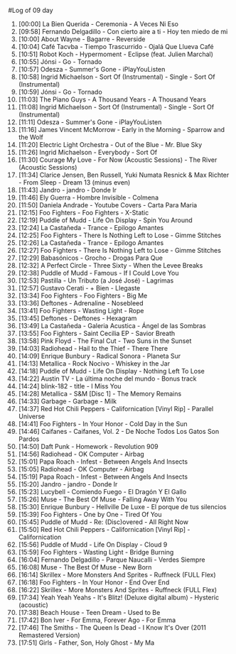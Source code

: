 #Log of 09 day

1. [00:00] La Bien Querida - Ceremonia - A Veces Ni Eso
1. [09:58] Fernando Delgadillo - Con cierto aire a ti - Hoy ten miedo de mi
1. [10:00] About Wayne - Bagarre - Reverside
1. [10:04] Café Tacvba - Tiempo Trascurrido - Ojalá Que Llueva Café
1. [10:51] Robot Koch - Hypermoment - Eclipse (feat. Julien Marchal)
1. [10:55] Jónsi - Go - Tornado
1. [10:57] Odesza - Summer's Gone - iPlayYouListen
1. [10:58] Ingrid Michaelson - Sort Of (Instrumental) - Single - Sort Of (Instrumental)
1. [10:59] Jónsi - Go - Tornado
1. [11:03] The Piano Guys - A Thousand Years - A Thousand Years
1. [11:08] Ingrid Michaelson - Sort Of (Instrumental) - Single - Sort Of (Instrumental)
1. [11:11] Odesza - Summer's Gone - iPlayYouListen
1. [11:16] James Vincent McMorrow - Early in the Morning - Sparrow and the Wolf
1. [11:20] Electric Light Orchestra - Out of the Blue - Mr. Blue Sky
1. [11:26] Ingrid Michaelson - Everybody - Sort Of
1. [11:30] Courage My Love - For Now (Acoustic Sessions) - The River (Acoustic Sessions)
1. [11:34] Clarice Jensen, Ben Russell, Yuki Numata Resnick & Max Richter - From Sleep - Dream 13 (minus even)
1. [11:43] Jandro - jandro - Donde Ir
1. [11:46] Ely Guerra - Hombre Invisible - Colmena
1. [11:50] Daniela Andrade - Youtube Covers - Carta Para Maria
1. [12:15] Foo Fighters - Foo Fighters - X-Static
1. [12:19] Puddle of Mudd - Life On Display - Spin You Around
1. [12:24] La Castañeda - Trance - Epilogo Amantes
1. [12:25] Foo Fighters - There Is Nothing Left to Lose - Gimme Stitches
1. [12:26] La Castañeda - Trance - Epilogo Amantes
1. [12:27] Foo Fighters - There Is Nothing Left to Lose - Gimme Stitches
1. [12:29] Babasónicos - Grocho - Drogas Para Que
1. [12:32] A Perfect Circle - Three Sixty - When the Levee Breaks
1. [12:38] Puddle of Mudd - Famous - If I Could Love You
1. [12:53] Pastilla - Un Tributo (a José José) - Lagrimas
1. [12:57] Gustavo Cerati - + Bien - Llegaste
1. [13:34] Foo Fighters - Foo Fighters - Big Me
1. [13:36] Deftones - Adrenaline - Nosebleed
1. [13:41] Foo Fighters - Wasting Light - Rope
1. [13:45] Deftones - Deftones - Hexagram
1. [13:49] La Castañeda - Galeria Acustica - Ángel de las Sombras
1. [13:55] Foo Fighters - Saint Cecilia EP - Savior Breath
1. [13:58] Pink Floyd - The Final Cut - Two Suns in the Sunset
1. [14:03] Radiohead - Hail to the Thief - There There
1. [14:09] Enrique Bunbury - Radical Sonora - Planeta Sur
1. [14:13] Metallica - Rock Nocivo - Whiskey in the Jar
1. [14:18] Puddle of Mudd - Life On Display - Nothing Left To Lose
1. [14:22] Austin TV - La última noche del mundo - Bonus track
1. [14:24] blink-182 - title - I Miss You
1. [14:28] Metallica - S&M [Disc 1] - The Memory Remains
1. [14:33] Garbage - Garbage - Milk
1. [14:37] Red Hot Chili Peppers - Californication [Vinyl Rip] - Parallel Universe
1. [14:41] Foo Fighters - In Your Honor - Cold Day in the Sun
1. [14:46] Caifanes - Caifanes, Vol. 2 - De Noche Todos Los Gatos Son Pardos
1. [14:50] Daft Punk - Homework - Revolution 909
1. [14:56] Radiohead - OK Computer - Airbag
1. [15:01] Papa Roach - Infest - Between Angels And Insects
1. [15:05] Radiohead - OK Computer - Airbag
1. [15:19] Papa Roach - Infest - Between Angels And Insects
1. [15:20] Jandro - jandro - Donde Ir
1. [15:23] Lucybell - Comiendo Fuego - El Dragón Y El Gallo
1. [15:26] Muse - The Best Of Muse - Falling Away With You
1. [15:30] Enrique Bunbury - Hellville De Luxe - El porque de tus silencios
1. [15:39] Foo Fighters - One by One - Tired Of You
1. [15:45] Puddle of Mudd - Re: (Disc)overed - All Right Now
1. [15:50] Red Hot Chili Peppers - Californication [Vinyl Rip] - Californication
1. [15:56] Puddle of Mudd - Life On Display - Cloud 9
1. [15:59] Foo Fighters - Wasting Light - Bridge Burning
1. [16:04] Fernando Delgadillo - Parque Naucalli - Verdes Siempre
1. [16:08] Muse - The Best Of Muse - New Born
1. [16:14] Skrillex - More Monsters And Sprites - Ruffneck (FULL Flex)
1. [16:18] Foo Fighters - In Your Honor - End Over End
1. [16:22] Skrillex - More Monsters And Sprites - Ruffneck (FULL Flex)
1. [17:34] Yeah Yeah Yeahs - It's Blitz! (Deluxe digital album) - Hysteric (acoustic)
1. [17:38] Beach House - Teen Dream - Used to Be
1. [17:42] Bon Iver - For Emma, Forever Ago - For Emma
1. [17:46] The Smiths - The Queen Is Dead - I Know It's Over (2011 Remastered Version)
1. [17:51] Girls - Father, Son, Holy Ghost - My Ma
